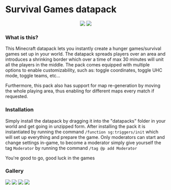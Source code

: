 # Survival Games datapack
<p align="center">
<a>
<img src="https://img.shields.io/badge/minecraft version-1.20+-%2300bcd4"></a>
<a>
<img src=https://img.shields.io/static/v1?label=Vanilla&message=Compatible&color=#009688></a>
</p>

### What is this?  
<p>
This Minecraft datapack lets you instantly create a hunger games/survival games set up in your world. The datapack spreads players over an area and introduces a shrinking border which over a time of max 30 minutes will unit all the players in the middle. The pack comes equipped with multiple options to enable customizability, such as: toggle coordinates, toggle UHC mode, toggle teams, etc... 

Furthermore, this pack also has support for map re-generation by moving the whole playing area, thus enabling for different maps every match if requested.

### Installation
Simply install the datapack by dragging it into the "datapacks" folder in your world and get going in unzipped form. After installing the pack it is instantiated by running the command `/function sg:triggers/init` which will set up everything and prepare the game. Only moderators can start and change settings in-game, to become a moderator simply give yourself the tag `Moderator` by running the command `/tag @p add Moderator`

You're good to go, good luck in the games

### Gallery
![](https://i.ibb.co/1nk67hh/2020-05-31-18-02-34.png)
![](https://i.ibb.co/6P0HgPQ/2020-05-31-18-02-52.png)
![](https://i.ibb.co/wNC80xh/2020-05-31-18-02-47.png)
![](https://i.ibb.co/GJxRZzV/2020-05-31-18-05-55.png)
</p>
